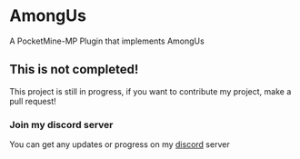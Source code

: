 # AmongUs

A PocketMine-MP Plugin that implements AmongUs

## This is not completed!

This project is still in progress, if you want to contribute my project, make a pull request!

### Join my discord server

You can get any updates or progress on my [discord](https://discord.gg/ZrA5Y82mMg) server